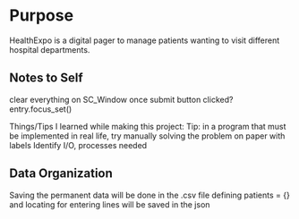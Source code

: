 # Purpose
HealthExpo is a digital pager to manage patients wanting to visit different hospital departments.

## Notes to Self
clear everything on SC_Window once submit button clicked?
entry.focus_set()

Things/Tips I learned while making this project:
    Tip: in a program that must be implemented in real life, try manually solving the problem on paper with labels
                Identify I/O, processes needed

## Data Organization
Saving the permanent data will be done in the .csv file
defining patients = {} and locating for entering lines will be saved in the json